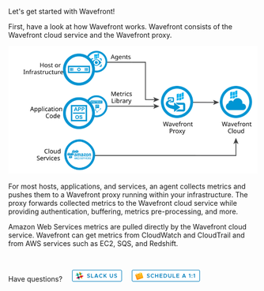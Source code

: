 <div class="container-fluid">
<div class="row">
<p class="lead">Let's get started with Wavefront!</p>
</div>
<div>
<p>First, have a look at how Wavefront works. Wavefront consists of the Wavefront cloud service and the Wavefront proxy.</p>
<img src="images/wavefront_architecture_condensed.svg" size=80% alt="Integrations Architecture"></img>

<p>For most hosts, applications, and services, an agent collects metrics and pushes them to a Wavefront proxy running within your infrastructure. The proxy forwards collected metrics to the Wavefront cloud service while providing authentication, buffering, metrics pre-processing, and more.</p>

<p>Amazon Web Services metrics are pulled directly by the Wavefront cloud service. Wavefront can get metrics from CloudWatch and CloudTrail and from AWS services such as EC2, SQS, and Redshift.</p>

&nbsp;
&nbsp;

<p>Have questions? &nbsp; &nbsp; <a href="https://wavefront.com/join-public-slack"> <img src="images/slack.png"></img></a>
&nbsp; &nbsp;
<a href="https://calendly.com/wavefront/15min-wavefront-one-on-one"><img src="images/1on1.png"></img> </a> </p>

</div>
</div>
